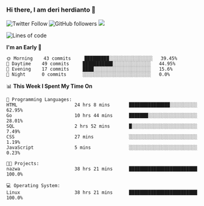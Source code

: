### Hi there, I am deri herdianto 👋
![Twitter Follow](https://img.shields.io/twitter/follow/deikatsuo?label=Follow)
![GitHub followers](https://img.shields.io/github/followers/deikatsuo?label=Follow&style=social)
![](https://visitor-badge.glitch.me/badge?page_id=deikatsuo.deikatsuo)

<!--
**deikatsuo/deikatsuo** is a ✨ _special_ ✨ repository because its `README.md` (this file) appears on your GitHub profile.

Here are some ideas to get you started:

- 🔭 I’m currently working on ...
- 🌱 I’m currently learning ...
- 👯 I’m looking to collaborate on ...
- 🤔 I’m looking for help with ...
- 💬 Ask me about ...
- 📫 How to reach me: ...
- 😄 Pronouns: ...
- ⚡ Fun fact: ...
-->

<!--START_SECTION:waka-->
![Lines of code](https://img.shields.io/badge/From%20Hello%20World%20I%27ve%20Written-28483%20lines%20of%20code-blue)

**I'm an Early 🐤** 

```text
🌞 Morning    43 commits     █████████░░░░░░░░░░░░░░░░   39.45% 
🌆 Daytime    49 commits     ███████████░░░░░░░░░░░░░░   44.95% 
🌃 Evening    17 commits     ████░░░░░░░░░░░░░░░░░░░░░   15.6% 
🌙 Night      0 commits      ░░░░░░░░░░░░░░░░░░░░░░░░░   0.0%

```


📊 **This Week I Spent My Time On** 

```text
💬 Programming Languages: 
HTML                     24 hrs 8 mins       ███████████████░░░░░░░░░░   62.95% 
Go                       10 hrs 44 mins      ███████░░░░░░░░░░░░░░░░░░   28.01% 
SQL                      2 hrs 52 mins       █░░░░░░░░░░░░░░░░░░░░░░░░   7.49% 
CSS                      27 mins             ░░░░░░░░░░░░░░░░░░░░░░░░░   1.19% 
JavaScript               5 mins              ░░░░░░░░░░░░░░░░░░░░░░░░░   0.23%

🐱‍💻 Projects: 
nazwa                    38 hrs 21 mins      █████████████████████████   100.0%

💻 Operating System: 
Linux                    38 hrs 21 mins      █████████████████████████   100.0%

```


<!--END_SECTION:waka-->
